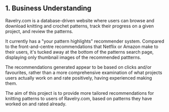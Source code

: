 ## 1. Business Understanding
Ravelry.com is a database-driven website where users can browse and download knitting and crochet patterns, track their progress on a given project, and review the patterns. 

It currently has a "your pattern highlights" recommender system. Compared to the front-and-centre recommendations that Netflix or Amazon make to their users, it's tucked away at the bottom of the patterns search page, displaying only thumbnail images of the recommended pattterns. 

The recommendations generated appear to be based on clicks and/or favourites, rather than a more comprehensive examination of what projects users actually work on and rate positively, having experienced making them. 

The aim of this project is to provide more tailored recommendations for knitting patterns to users of Ravelry.com, based on patterns they have worked on and rated already. 

